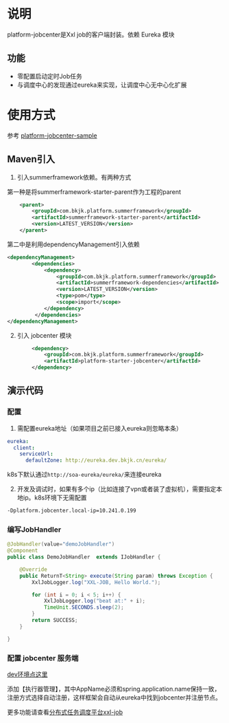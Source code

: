 # 说明

platform-jobcenter是Xxl job的客户端封装。依赖 Eureka 模块

## 功能

* 零配置启动定时Job任务
* 与调度中心的发现通过eureka来实现，让调度中心无中心化扩展

# 使用方式

参考 [platform-jobcenter-sample](https://code.bkjk-inc.com/projects/SOA/repos/summerframework2/browse/summerframework-samples/platform-jobcenter-sample)

## Maven引入

1. 引入summerframework依赖。有两种方式

第一种是将summerframework-starter-parent作为工程的parent
```xml
	<parent>
		<groupId>com.bkjk.platform.summerframework</groupId>
		<artifactId>summerframework-starter-parent</artifactId>
		<version>LATEST_VERSION</version>
	</parent>
```

第二中是利用dependencyManagement引入依赖

```xml
<dependencyManagement>
        <dependencies>
            <dependency>
                <groupId>com.bkjk.platform.summerframework</groupId>
                <artifactId>summerframework-dependencies</artifactId>
                <version>LATEST_VERSION</version>
                <type>pom</type>
                <scope>import</scope>
            </dependency>
         </dependencies>
</dependencyManagement>
```

2. 引入 jobcenter 模块
```xml
		<dependency>
			<groupId>com.bkjk.platform.summerframework</groupId>
			<artifactId>platform-starter-jobcenter</artifactId>
		</dependency>
```

## 演示代码

### 配置
1. 需配置eureka地址（如果项目之前已接入eureka则忽略本条）
```yaml
eureka:
  client:
    serviceUrl:
      defaultZone: http://eureka.dev.bkjk.cn/eureka/
```

k8s下默认通过`http://soa-eureka/eureka/`来连接eureka

2. 开发及调试时，如果有多个ip（比如连接了vpn或者装了虚拟机），需要指定本地ip。k8s环境下无需配置
```sh
-Dplatform.jobcenter.local-ip=10.241.0.199
```

### 编写JobHandler

```java
@JobHandler(value="demoJobHandler")
@Component
public class DemoJobHandler  extends IJobHandler {

    @Override
    public ReturnT<String> execute(String param) throws Exception {
        XxlJobLogger.log("XXL-JOB, Hello World.");

        for (int i = 0; i < 5; i++) {
            XxlJobLogger.log("beat at:" + i);
            TimeUnit.SECONDS.sleep(2);
        }
        return SUCCESS;
    }

}

```

### 配置 jobcenter 服务端

[dev环境点这里](http://jobcenter-ops.dev.bkjk.cn/jobinfo)

添加【执行器管理】，其中AppName必须和spring.application.name保持一致，注册方式选择自动注册，这样框架会自动从eureka中找到jobcenter并注册节点。

更多功能请查看[分布式任务调度平台xxl-job](http://www.xuxueli.com/xxl-job/#/?id=%E3%80%8A%E5%88%86%E5%B8%83%E5%BC%8F%E4%BB%BB%E5%8A%A1%E8%B0%83%E5%BA%A6%E5%B9%B3%E5%8F%B0xxl-job%E3%80%8B)